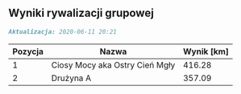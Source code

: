 ## Wyniki rywalizacji grupowej

```markdown
Aktualizacja: 2020-06-11 20:21
```

Pozycja | Nazwa | Wynik [km] |
------------ | -------------  | -------------
 1 |Ciosy Mocy aka Ostry Cień Mgły | 416.28 
 2 |Drużyna A | 357.09